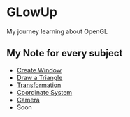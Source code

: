 # GLowUp
My journey learning about OpenGL

## My Note for every subject
- [Create Window](https://github.com/0xFA99/GLowUp/blob/main/1.%20Create%20Window/CreateWindow.md)
- [Draw a Triangle](https://github.com/0xFA99/GLowUp/blob/main/2.%20Draw%20Triangle/DrawTriangle.md)
- [Transformation](https://github.com/0xFA99/GLowUp/blob/main/3.%20Transformation/Transformation.md)
- [Coordinate System](https://github.com/0xFA99/GLowUp/blob/main/4.%20Coordinate%20Systems/CoordinateSystems.md)
- [Camera](https://github.com/0xFA99/GLowUp/blob/main/5.%20Camera/Camera.md)
- Soon
